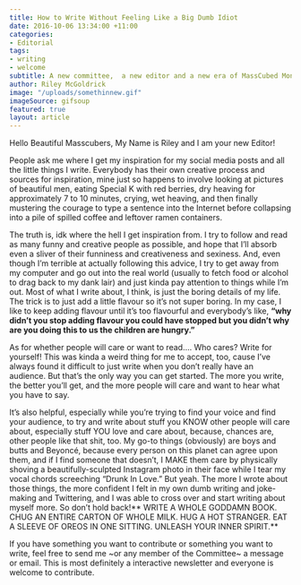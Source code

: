 ```yaml
---
title: How to Write Without Feeling Like a Big Dumb Idiot
date: 2016-10-06 13:34:00 +11:00
categories:
- Editorial
tags:
- writing
- welcome
subtitle: A new committee,  a new editor and a new era of MassCubed Monthly!
author: Riley McGoldrick
image: "/uploads/somethinnew.gif"
imageSource: gifsoup
featured: true
layout: article
---
```


Hello Beautiful Masscubers,
My Name is Riley and I am your new Editor!

People ask me where I get my inspiration for my social media posts and all the little things I write. Everybody has their own creative process and sources for inspiration, mine just so happens to involve looking at pictures of beautiful men, eating Special K with red berries, dry heaving for approximately 7 to 10 minutes, crying, wet heaving, and then finally mustering the courage to type a sentence into the Internet before collapsing into a pile of spilled coffee and leftover ramen containers.

The truth is, idk where the hell I get inspiration from. I try to follow and read as many funny and creative people as possible, and hope that I’ll absorb even a sliver of their funniness and creativeness and sexiness. And, even though I’m terrible at actually following this advice, I try to get away from my computer and go out into the real world (usually to fetch food or alcohol to drag back to my dank lair) and just kinda pay attention to things while I’m out. Most of what I write about, I think, is just the boring details of my life. The trick is to just add a little flavour so it’s not super boring. In my case, I like to keep adding flavour until it’s too flavourful and everybody’s like, **“why didn’t you stop adding flavour you could have stopped but you didn’t why are you doing this to us the children are hungry.”**

As for whether people will care or want to read…. Who cares? Write for yourself! This was kinda a weird thing for me to accept, too, cause I’ve always found it difficult to just write when you don’t really have an audience. But that’s the only way you can get started. The more you write, the better you’ll get, and the more people will care and want to hear what you have to say.

It’s also helpful, especially while you’re trying to find your voice and find your audience, to try and write about stuff you KNOW other people will care about, especially stuff YOU love and care about, because, chances are, other people like that shit, too. My go-to things (obviously) are boys and butts and Beyoncé, because every person on this planet can agree upon them, and if I find someone that doesn’t, I MAKE them care by physically shoving a beautifully-sculpted Instagram photo in their face while I tear my vocal chords screeching “Drunk In Love.” But yeah. The more I wrote about those things, the more confident I felt in my own dumb writing and joke-making and Twittering, and I was able to cross over and start writing about myself more.
So don’t hold back!** WRITE A WHOLE GODDAMN BOOK. CHUG AN ENTIRE CARTON OF WHOLE MILK. HUG A HOT STRANGER. EAT A SLEEVE OF OREOS IN ONE SITTING. UNLEASH YOUR INNER SPIRIT.**

If you have something you want to contribute or something you want to write, feel free to send me ~or any member of the Committee~ a message or email. This is most definitely a interactive newsletter and everyone is welcome to contribute.